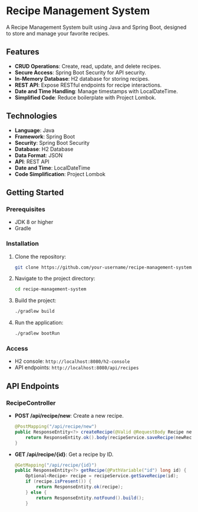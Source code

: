 # Recipe Management System

A Recipe Management System built using Java and Spring Boot, designed to store and manage your favorite recipes.

## Features

- **CRUD Operations**: Create, read, update, and delete recipes.
- **Secure Access**: Spring Boot Security for API security.
- **In-Memory Database**: H2 database for storing recipes.
- **REST API**: Expose RESTful endpoints for recipe interactions.
- **Date and Time Handling**: Manage timestamps with LocalDateTime.
- **Simplified Code**: Reduce boilerplate with Project Lombok.

## Technologies

- **Language**: Java
- **Framework**: Spring Boot
- **Security**: Spring Boot Security
- **Database**: H2 Database
- **Data Format**: JSON
- **API**: REST API
- **Date and Time**: LocalDateTime
- **Code Simplification**: Project Lombok

## Getting Started

### Prerequisites

- JDK 8 or higher
- Gradle

### Installation

1. Clone the repository:
    ```bash
    git clone https://github.com/your-username/recipe-management-system.git
    ```

2. Navigate to the project directory:
    ```bash
    cd recipe-management-system
    ```

3. Build the project:
    ```bash
    ./gradlew build
    ```

4. Run the application:
    ```bash
    ./gradlew bootRun
    ```

### Access

- H2 console: `http://localhost:8080/h2-console`
- API endpoints: `http://localhost:8080/api/recipes`

## API Endpoints

### RecipeController

- **POST /api/recipe/new**: Create a new recipe.
    ```java
    @PostMapping("/api/recipe/new")
    public ResponseEntity<?> createRecipe(@Valid @RequestBody Recipe newRecipe) {
        return ResponseEntity.ok().body(recipeService.saveRecipe(newRecipe));
    }
    ```

- **GET /api/recipe/{id}**: Get a recipe by ID.
    ```java
    @GetMapping("/api/recipe/{id}")
    public ResponseEntity<?> getRecipe(@PathVariable("id") long id) {
        Optional<Recipe> recipe = recipeService.getSaveRecipe(id);
        if (recipe.isPresent()) {
            return ResponseEntity.ok(recipe);
        } else {
            return ResponseEntity.notFound().build();
        }
